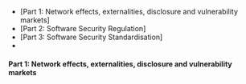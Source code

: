 <!--https://wiki.aalto.fi/display/SSec/Lecture+6%3A+Software+Security%2C+Society+and+Economics -->

- [Part 1: Network effects, externalities, disclosure and vulnerability markets]
- [Part 2: Software Security Regulation]
- [Part 3: Software Security Standardisation]
- 


#### Part 1: Network effects, externalities, disclosure and vulnerability markets
